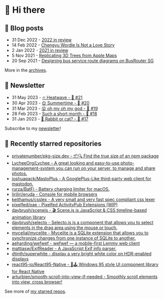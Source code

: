 # 👋 Hi there

## 📝 Blog posts

<!-- feed start -->
- 31 Dec 2022 - [2022 in review](https://cheeaun.com/blog/2022/12/2022-in-review/)
- 14 Feb 2022 - [Chengyu Wordle Is Not a Love Story](https://cheeaun.com/blog/2022/02/chengyu-wordle-is-not-a-love-story/)
- 2 Jan 2022 - [2021 in review](https://cheeaun.com/blog/2022/01/2021-in-review/)
- 5 Nov 2021 - [Replicating 3D Trees from Apple Maps](https://cheeaun.com/blog/2021/11/replicating-3d-trees-apple-maps/)
- 20 Sep 2021 - [Designing bus service route diagrams on BusRouter SG](https://cheeaun.com/blog/2021/09/bus-service-route-diagrams-busrouter-sg/)
<!-- feed end -->

More in the [archives](https://cheeaun.com/blog/archives/).

## 📰 Newsletter

<!-- newsletter start -->
- 31 May 2023 - [🔥 Heatwave - 🥫 #21](https://cheeaun.substack.com/p/heatwave-21)
- 30 Apr 2023 - [🌞 Summertime - 🥫 #20](https://cheeaun.substack.com/p/summertime-20)
- 31 Mar 2023 - [😲 oh my oh my god - 🥫 #19](https://cheeaun.substack.com/p/oh-my-oh-my-god-19)
- 28 Feb 2023 - [Such a short month - 🥫 #18](https://cheeaun.substack.com/p/such-a-short-month-18)
- 31 Jan 2023 - [🧧 Rabbit or cat? - 🥫 #17](https://cheeaun.substack.com/p/rabbit-or-cat-17)
<!-- newsletter end -->

Subscribe to my [newsletter](https://cheeaun.substack.com/)!

## 🌟 Recently starred repositories

<!-- starred repos start -->
- [privatenumber/pkg-size.dev - 📦🔍 Find the true size of an npm package](https://github.com/privatenumber/pkg-size.dev)
- [LycheeOrg/Lychee -  A great looking and easy-to-use photo-management-system you can run on your server, to manage and share photos.](https://github.com/LycheeOrg/Lychee)
- [joshuapack/MastoPlus - A GooglePlus-Like third-party web client for mastodon.](https://github.com/joshuapack/MastoPlus)
- [rurza/BatFi - Battery charging limiter for macOS.](https://github.com/rurza/BatFi)
- [liriliri/eruda - Console for mobile browsers](https://github.com/liriliri/eruda)
- [keithamus/csslex - A very small and very fast spec compliant css lexer](https://github.com/keithamus/csslex)
- [pixelfed/pae - Pixelfed ActivityPub Extensions (WIP)](https://github.com/pixelfed/pae)
- [daybrush/scenejs - 🎬 Scene.js is JavaScript & CSS timeline-based animation library](https://github.com/daybrush/scenejs)
- [daybrush/selecto - Selecto.js is a component that allows you to select elements in the drag area using the mouse or touch.](https://github.com/daybrush/selecto)
- [mycelial/mycelite - Mycelite is a SQLite extension that allows you to synchronize changes from one instance of SQLite to another.](https://github.com/mycelial/mycelite)
- [aeharding/wefwef - wefwef — a mobile-first Lemmy web client](https://github.com/aeharding/wefwef)
- [mattiasw/ExifReader - A JavaScript Exif info parser.](https://github.com/mattiasw/ExifReader)
- [dtinth/superwhite - display a very bright white color on HDR-enabled displays](https://github.com/dtinth/superwhite)
- [react95-io/React95-Native - 🌈🕹 Windows 95 style UI component library for React Native](https://github.com/react95-io/React95-Native)
- [arturbien/smooth-scroll-into-view-if-needed - Smoothly scroll elements into view, cross browser!](https://github.com/arturbien/smooth-scroll-into-view-if-needed)
<!-- starred repos end -->

See more of [my starred repos](https://github.com/stars/cheeaun/).
